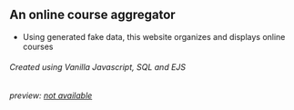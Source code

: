 ## An online course aggregator
* Using generated fake data, this website organizes and displays online courses



###### Created using Vanilla Javascript, SQL and EJS
###### preview: [not available](https://github.com/chris-lemos/Percursos/blob/main/Prototype%20PDF.pdf)
